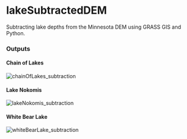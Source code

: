 # lakeSubtractedDEM
Subtracting lake depths from the Minnesota DEM using GRASS GIS and Python.

### Outputs
#### Chain of Lakes
![chainOfLakes_subtraction](https://github.com/user-attachments/assets/cb29d8ef-d365-46ac-94bd-3f607e1fbe05)

#### Lake Nokomis
![lakeNokomis_subtraction](https://github.com/user-attachments/assets/28ec89d5-378d-4a2f-b54a-b0bf1e7ec336)

#### White Bear Lake
![whiteBearLake_subtraction](https://github.com/user-attachments/assets/8271754e-c299-4dac-bb6b-b999f425ea06)
